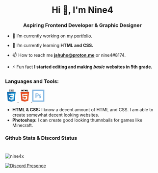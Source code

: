 <!--
**nine4x/nine4x** is a ✨ _special_ ✨ repository because its `README.md` (this file) appears on your GitHub profile.

Here are some ideas to get you started:

- 🔭 I’m currently working on ...
- 🌱 I’m currently learning ...
- 👯 I’m looking to collaborate on ...
- 🤔 I’m looking for help with ...
- 💬 Ask me about ...
- 📫 How to reach me: ...
- 😄 Pronouns: ...
- ⚡ Fun fact: ...
-->
<h1 align="center">Hi 👋, I'm Nine4</h1>
<h3 align="center">Aspiring Frontend Developer & Graphic Designer</h3>

- 🔭 I’m currently working on [my portfolio.](https://github.com/nine4x/portfolio)

- 🌱 I’m currently learning **HTML and CSS.**

- 📫 How to reach me **jahuho@proton.me** or nine4#8174.

- ⚡ Fun fact **I started editing and making _basic_ websites in 5th grade.**

<h3 align="left">Languages and Tools:</h3>
<p align="left"> <a href="https://www.w3schools.com/css/" target="_blank" rel="noreferrer"> <img src="https://raw.githubusercontent.com/devicons/devicon/master/icons/css3/css3-original-wordmark.svg" alt="css3" width="40" height="40"/> </a> <a href="https://www.w3.org/html/" target="_blank" rel="noreferrer"> <img src="https://raw.githubusercontent.com/devicons/devicon/master/icons/html5/html5-original-wordmark.svg" alt="html5" width="40" height="40"/> </a> <a href="https://www.photoshop.com/en" target="_blank" rel="noreferrer"> <img src="https://raw.githubusercontent.com/devicons/devicon/master/icons/photoshop/photoshop-line.svg" alt="photoshop" width="40" height="40"/> </a> </p>

- **HTML & CSS:** I know a decent amount of HTML and CSS. I am able to create somewhat decent looking websites.
- **Photoshop:** I can create good looking thumnbails for games like Minecraft.

<h3 align="left">Github Stats & Discord Status</h3>

<h1 align="center"> </h3>

<p><img align="center" src="https://github-readme-streak-stats.herokuapp.com/?user=nine4x&theme=dark" alt="nine4x" /></p

[![Discord Presence](https://lanyard.cnrad.dev/api/756322195671613510)](https://discord.com/users/756322195671613510)
